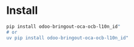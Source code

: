 # Install

```bash
pip install odoo-bringout-oca-ocb-l10n_id"
# or
uv pip install odoo-bringout-oca-ocb-l10n_id"
```
